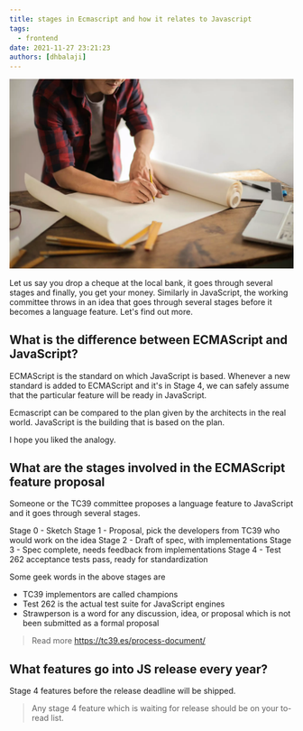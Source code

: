 ```yaml
---
title: stages in Ecmascript and how it relates to Javascript
tags:
  - frontend
date: 2021-11-27 23:21:23
authors: [dhbalaji]
---
```


![Ecmascript and JavaScript](./assets/ecmascript-relates-JS.webp)

Let us say you drop a cheque at the local bank, it goes through several stages and finally, you get your money. Similarly in JavaScript, the working committee throws in an idea that goes through several stages before it becomes a language feature. Let's find out more.

<!-- truncate -->
 
## What is the difference between ECMAScript and JavaScript?

ECMAScript is the standard on which JavaScript is based. Whenever a new standard is added to ECMAScript and it's in Stage 4, we can safely assume that the particular feature will be ready in JavaScript.

Ecmascript can be compared to the plan given by the architects in the real world. JavaScript is the building that is based on the plan.

I hope you liked the analogy.

## What are the stages involved in the ECMAScript feature proposal

Someone or the TC39 committee proposes a language feature to JavaScript and it goes through several stages.

Stage 0 - Sketch
Stage 1 - Proposal, pick the developers from TC39 who would work on the idea
Stage 2 - Draft of spec, with implementations
Stage 3 - Spec complete, needs feedback from implementations
Stage 4 - Test 262 acceptance tests pass, ready for standardization


Some geek words in the above stages are

- TC39 implementors are called champions
- Test 262 is the actual test suite for JavaScript engines
- Strawperson is a word for any discussion, idea, or proposal which is not been submitted as a formal proposal

> Read more https://tc39.es/process-document/

## What features go into JS release every year?

Stage 4 features before the release deadline will be shipped.

> Any stage 4 feature which is waiting for release should be on your to-read list.